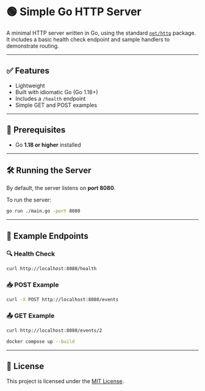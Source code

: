 # 🟢 Simple Go HTTP Server

A minimal HTTP server written in Go, using the standard [`net/http`](https://pkg.go.dev/net/http) package. It includes a basic health check endpoint and sample handlers to demonstrate routing.

---

## ✅ Features

- Lightweight
- Built with idiomatic Go (Go 1.18+)
- Includes a `/health` endpoint
- Simple GET and POST examples

---

## 🚀 Prerequisites

- Go **1.18 or higher** installed

---

## 🛠️ Running the Server

By default, the server listens on **port 8080**.

To run the server:

```bash
go run ./main.go -port 8080
```

---

## 📡 Example Endpoints

### 🔍 Health Check

```bash
curl http://localhost:8080/health
```

### 📥 POST Example

```bash
curl -X POST http://localhost:8080/events
```

### 📤 GET Example

```bash
curl http://localhost:8080/events/2
```

```bash
docker compose up --build
```

---

## 📄 License

This project is licensed under the [MIT License](./LICENSE).
